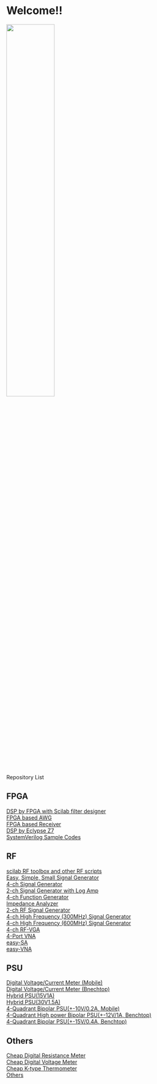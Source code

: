 # Welcome!!

<img src="https://github.com/ghz-ws/ghz-ws/assets/52226620/bf208472-be28-477a-82d9-1350380e0d15" width="50%">

Repository List<br>

## FPGA
[DSP by FPGA with Scilab filter designer](https://github.com/ghz-ws/fpga_dsp)<br>
[FPGA based AWG](https://github.com/ghz-ws/fpga_awg)<br>
[FPGA based Receiver](https://github.com/ghz-ws/fpga_receiver)<br>
[DSP by Eclypse Z7](https://github.com/ghz-ws/eclypse_z7_adc_dac)<br>
[SystemVerilog Sample Codes](https://github.com/ghz-ws/fpga_sv)<br>

## RF
[scilab RF toolbox and other RF scripts](https://github.com/ghz-ws/scilab_rftools)<br>
[Easy, Simple, Small Signal Generator](https://github.com/ghz-ws/LPC1114-easySG)<br>
[4-ch Signal Generator](https://github.com/ghz-ws/LPC1114-4chSG-AD9834)<br>
[2-ch Signal Generator with Log Amp](https://github.com/ghz-ws/LPC1114-2chSG-AD9834-with-LOGamp)<br>
[4-ch Function Generator](https://github.com/ghz-ws/LPC1114-4chFG-AD9102)<br>
[Impedance Analyzer](https://github.com/ghz-ws/LPC1768-IA)<br>
[2-ch RF Signal Generator](https://github.com/ghz-ws/LPC1114-RFSG)<br>
[4-ch High Frequency (300MHz) Signal Generator](https://github.com/ghz-ws/LPC1114-4chSG-AD9859)<br>
[4-ch High Frequency (600MHz) Signal Generator](https://github.com/ghz-ws/LPC1114-4chSG-AD9910)<br>
[4-ch RF-VGA](https://github.com/ghz-ws/LPC1768-RFVGA)<br>
[4-Port VNA](https://github.com/ghz-ws/LPC1768-VNA)<br>
[easy-SA](https://github.com/ghz-ws/LPC812-SA)<br>
[easy-VNA](https://github.com/ghz-ws/LPC812-VNA)<br>

## PSU
[Digital Voltage/Current Meter (Mobile)](https://github.com/ghz-ws/LPC1768-DVM)<br>
[Digital Voltage/Current Meter (Bnechtop)](https://github.com/ghz-ws/LPC1768-DVM-ver2)<br>
[Hybrid PSU(15V1A)](https://github.com/ghz-ws/LPC1768-PSU)<br>
[Hybrid PSU(30V1.5A)](https://github.com/ghz-ws/LPC1114-Hybrid-PSU)<br>
[4-Quadrant Bipolar PSU(+-10V/0.2A, Mobile)](https://github.com/ghz-ws/LPC1768-Bipolar-PSU)<br>
[4-Quadrant High power Bipolar PSU(+-12V/1A, Benchtop)](https://github.com/ghz-ws/LPC1768-High-power-Bipolar-PSU)<br>
[4-Quadrant Bipolar PSU(+-15V/0.4A, Benchtop)](https://github.com/ghz-ws/LPC1114-Bipolar-PSU)<br>

## Others
[Cheap Digital Resistance Meter](https://github.com/ghz-ws/LPC812-R-Meter)<br>
[Cheap Digital Voltage Meter](https://github.com/ghz-ws/LPC812-DVM)<br>
[Cheap K-type Thermometer](https://github.com/ghz-ws/LPC812-K-thermometer)<br>
[Others](https://github.com/ghz-ws/Others)<br>

